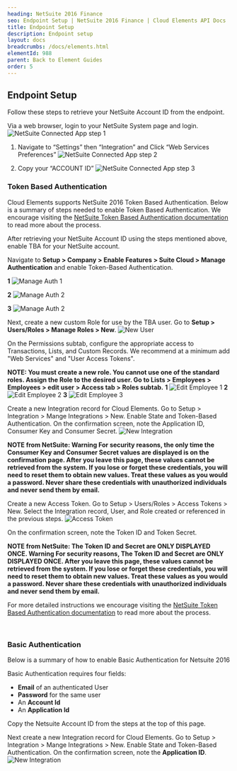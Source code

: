```yaml
---
heading: NetSuite 2016 Finance
seo: Endpoint Setup | NetSuite 2016 Finance | Cloud Elements API Docs
title: Endpoint Setup
description: Endpoint setup
layout: docs
breadcrumbs: /docs/elements.html
elementId: 988
parent: Back to Element Guides
order: 5
---
```


## Endpoint Setup

Follow these steps to retrieve your NetSuite Account ID from the endpoint.

Via a web browser, login to your NetSuite System page and login.
![NetSuite Connected App step 1](http://cloud-elements.com/wp-content/uploads/2015/04/NetSuiteAPI.png)

1. Navigate to “Settings” then “Integration” and Click “Web Services Preferences”
![NetSuite Connected App step 2](http://cloud-elements.com/wp-content/uploads/2015/04/NetSuiteAPI1.png)

2. Copy your “ACCOUNT ID”
![NetSuite Connected App step 3](http://cloud-elements.com/wp-content/uploads/2015/04/NetSuiteAPI2.png)

### Token Based Authentication

Cloud Elements supports NetSuite 2016 Token Based Authentication.  Below is a summary of steps needed to enable Token Based Authentication.  We encourage visiting the [NetSuite Token Based Authentication documentation](https://system.na1.netsuite.com/app/help/helpcenter.nl?fid=section_4247337262.html&whence=) to read more about the process.

After retrieving your NetSuite Account ID using the steps mentioned above, enable TBA for your NetSuite account.

Navigate to **Setup > Company > Enable Features > Suite Cloud > Manage Authentication** and enable Token-Based Authentication.

**1**
![Manage Auth 1](https://cl.ly/3z0P0l2F0Q2W/[118b82b1accb2893c770bd12cd75cdfc]_Screen%2520Shot%25202017-02-17%2520at%252011.52.26%2520AM.png)

**2**
![Manage Auth 2](https://cl.ly/3N3M1F232f2l/[93d2a11bf552dc19c0e6adf294864fa9]_Screen%2520Shot%25202017-02-17%2520at%252011.54.30%2520AM.png)

**3**
![Manage Auth 2](https://cl.ly/1B162T0L3D1U/[f139f303315aa8f3d5c756fb7fc9faef]_Screen%2520Shot%25202017-02-17%2520at%252011.55.32%2520AM.png)

Next, create a new custom Role for use by the TBA user. Go to **Setup > Users/Roles > Manage Roles > New**.
![New User](https://cl.ly/062L2M1e0I3U/[dc6cadf89027c76587e38cf2fcb8bf46]_Screen%2520Shot%25202017-02-17%2520at%252012.01.01%2520PM.png)

On the Permissions subtab, configure the appropriate access to Transactions, Lists, and Custom Records. We recommend at a minimum add "Web Services" and "User Access Tokens".

__NOTE: You must create a new role. You cannot use one of the standard roles.
Assign the Role to the desired user. Go to Lists > Employees > Employees > edit user > Access tab > Roles subtab.__
**1**
![Edit Employee 1](https://cl.ly/3m2A0r0P0M2p/[787e00087e1b5e35e77969a38c5b50d0]_Screen%2520Shot%25202017-02-17%2520at%252012.06.10%2520PM.png)
**2**
![Edit Employee 2](https://cl.ly/1F1v2p0X2b2s/[90f9f415f5e5603f7b0065eb250378f6]_Screen%2520Shot%25202017-02-17%2520at%252012.07.34%2520PM.png)
**3**
![Edit Employee 3](https://cl.ly/052g0h1T0Q2O/Screen%20Shot%202017-02-17%20at%2012.10.02%20PM.png)

Create a new Integration record for Cloud Elements.
Go to Setup > Integration > Mange Integrations > New. Enable State and Token-Based Authentication.
On the confirmation screen, note the Application ID, Consumer Key and Consumer Secret.
![New Integration](https://cl.ly/0k233S343a1T/[4cd37d33c04aeb3b90cbc77731c605a2]_Screen%2520Shot%25202017-02-17%2520at%252012.12.12%2520PM.png)

__NOTE from NetSuite:  Warning For security reasons, the only time the Consumer Key and Consumer Secret values are displayed is on the confirmation page. After you leave this page, these values cannot be retrieved from the system. If you lose or forget these credentials, you will need to reset them to obtain new values. Treat these values as you would a password. Never share these credentials with unauthorized individuals and never send them by email.__

Create a new Access Token. Go to Setup > Users/Roles > Access Tokens > New. Select the Integration record, User, and Role created or referenced in the previous steps.
![Access Token](https://cl.ly/2Z2w2I2q3p3W/[b9af08433e00a6c512dd9037d2a8a545]_Screen%2520Shot%25202017-02-17%2520at%252012.14.05%2520PM.png)

On the confirmation screen, note the Token ID and Token Secret.

__NOTE from NetSuite: The Token ID and Secret are ONLY DISPLAYED ONCE. Warning For security reasons, The Token ID and Secret are ONLY DISPLAYED ONCE. After you leave this page, these values cannot be retrieved from the system. If you lose or forget these credentials, you will need to reset them to obtain new values. Treat these values as you would a password. Never share these credentials with unauthorized individuals and never send them by email.__

For more detailed instructions we encourage visiting the [NetSuite Token Based Authentication documentation](https://system.na1.netsuite.com/app/help/helpcenter.nl?fid=section_4247337262.html&whence=) to read more about the process.

<br/>

### Basic Authentication

Below is a summary of how to enable Basic Authentication for Netsuite 2016

Basic Authentication requires four fields:

 - **Email** of an authenticated User
 - **Password** for the same user
 - An **Account Id**
 - An **Application Id**

Copy the Netsuite Account ID from the steps at the top of this page.

Next create a new Integration record for Cloud Elements.
Go to Setup > Integration > Mange Integrations > New. Enable State and Token-Based Authentication.
On the confirmation screen, note the **Application ID**.
![New Integration](https://cl.ly/0k233S343a1T/[4cd37d33c04aeb3b90cbc77731c605a2]_Screen%2520Shot%25202017-02-17%2520at%252012.12.12%2520PM.png)

